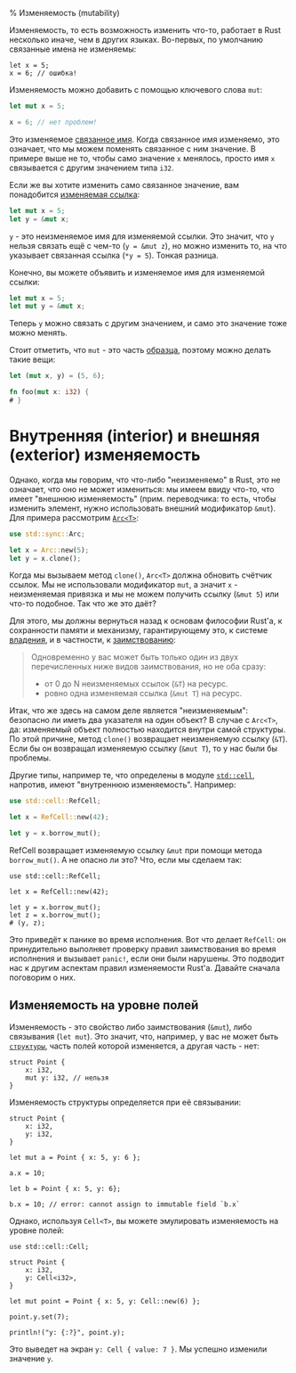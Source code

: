 % Изменяемость (mutability)

Изменяемость, то есть возможность изменить что-то, работает в Rust несколько
иначе, чем в других языках. Во-первых, по умолчанию связанные имена не
изменяемы:

```rust,ignore
let x = 5;
x = 6; // ошибка!
```

Изменяемость можно добавить с помощью ключевого слова `mut`:

```rust
let mut x = 5;

x = 6; // нет проблем!
```

Это изменяемое [связанное имя][vb]. Когда связанное имя изменяемо, это означает,
что мы можем поменять связанное с ним значение. В примере выше не то, чтобы само
значение `x` менялось, просто имя `x` связывается с другим значением типа `i32`.

[vb]: variable-bindings.html

Если же вы хотите изменить само связанное значение, вам понадобится [изменяемая
ссылка][mr]:

```rust
let mut x = 5;
let y = &mut x;
```

[mr]: references-and-borrowing.html

`y` - это неизменяемое имя для изменяемой ссылки. Это значит, что `y` нельзя
связать ещё с чем-то (`y = &mut z`), но можно изменить то, на что указывает
связанная ссылка (`*y = 5`). Тонкая разница.

Конечно, вы можете объявить и изменяемое имя для изменяемой ссылки:

```rust
let mut x = 5;
let mut y = &mut x;
```

Теперь `y` можно связать с другим значением, и само это значение тоже можно
менять.

Стоит отметить, что `mut` - это часть [образца][pattern], поэтому можно делать
такие вещи:

```rust
let (mut x, y) = (5, 6);

fn foo(mut x: i32) {
# }
```

[pattern]: patterns.html

# Внутренняя (interior) и внешняя (exterior) изменяемость

Однако, когда мы говорим, что что-либо "неизменяемо" в Rust, это не означает,
что оно не может измениться: мы имеем ввиду что-то, что имеет "внешнюю
изменяемость" (прим. переводчика: то есть, чтобы изменить элемент, нужно
использовать внешний модификатор `&mut`). Для примера рассмотрим
[`Arc<T>`][arc]:

```rust
use std::sync::Arc;

let x = Arc::new(5);
let y = x.clone();
```

[arc]: http://doc.rust-lang.org/std/sync/struct.Arc.html 

Когда мы вызываем метод `clone()`, `Arc<T>` должна обновить счётчик ссылок. Мы
не использовали модификатор `mut`, а значит `x` - неизменяемая привязка и мы не
можем получить ссылку (`&mut 5`) или что-то подобное. Так что же это даёт?

Для этого, мы должны вернуться назад к основам философии Rust'a, к сохранности
памяти и механизму, гарантирующему это, к системе [владения][ownership], и в
частности, к [заимствованию][borrowing]:

> Одновременно у вас может быть только один из двух перечисленных ниже видов
> заимствования, но не оба сразу:
> 
> * от 0 до N неизменяемых ссылок (`&T`) на ресурс.
> * ровно одна изменяемая ссылка (`&mut T`) на ресурс.

[ownership]: ownership.html
[borrowing]: references-and-borrowing.html#The-Rules

Итак, что же здесь на самом деле является "неизменяемым": безопасно ли иметь два
указателя на один объект? В случае с `Arc<T>`, да: изменяемый объект полностью
находится внутри самой структуры. По этой причине, метод `clone()` возвращает
неизменяемую ссылку (`&T`). Если бы он возвращал изменяемую ссылку (`&mut T`),
то у нас были бы проблемы.

Другие типы, например те, что определены в модуле [`std::cell`][stdcell],
напротив, имеют "внутреннюю изменяемость". Например:

```rust
use std::cell::RefCell;

let x = RefCell::new(42);

let y = x.borrow_mut();
```

[stdcell]: http://doc.rust-lang.org/std/cell/index.html

RefCell возвращает изменяемую ссылку `&mut` при помощи метода `borrow_mut()`. А
не опасно ли это? Что, если мы сделаем так:

```rust,ignore
use std::cell::RefCell;

let x = RefCell::new(42);

let y = x.borrow_mut();
let z = x.borrow_mut();
# (y, z);
```

Это приведёт к панике во время исполнения. Вот что делает `RefCell`: он
принудительно выполняет проверку правил заимствования во время исполнения и
вызывает `panic!`, если они были нарушены. Это подводит нас к другим аспектам
правил изменяемости Rust'а. Давайте сначала поговорим о них.

## Изменяемость на уровне полей

Изменяемость - это свойство либо заимствования (`&mut`), либо связывания (`let
mut`). Это значит, что, например, у вас не может быть [`структуры`][struct],
часть полей которой изменяется, а другая часть - нет:

```rust,ignore
struct Point {
    x: i32,
    mut y: i32, // нельзя
}
```

Изменяемость структуры определяется при её связывании:

```rust,ignore
struct Point {
    x: i32,
    y: i32,
}

let mut a = Point { x: 5, y: 6 };

a.x = 10;

let b = Point { x: 5, y: 6};

b.x = 10; // error: cannot assign to immutable field `b.x`
```

[struct]: structs.html

Однако, используя `Cell<T>`, вы можете эмулировать изменяемость на уровне полей:

```
use std::cell::Cell;

struct Point {
    x: i32,
    y: Cell<i32>,
}

let mut point = Point { x: 5, y: Cell::new(6) };

point.y.set(7);

println!("y: {:?}", point.y);
```

Это выведет на экран `y: Cell { value: 7 }`. Мы успешно изменили значение `y`.
